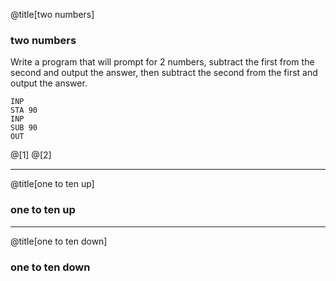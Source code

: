 @title[two numbers]
### two numbers
Write a program that will prompt for 2 numbers, subtract the first from the second and output the answer, then subtract the second from the first and output the answer.
```
INP
STA 90
INP
SUB 90
OUT
```

@[1]
@[2]

---
@title[one to ten up]
### one to ten up

---
@title[one to ten down]
### one to ten down
